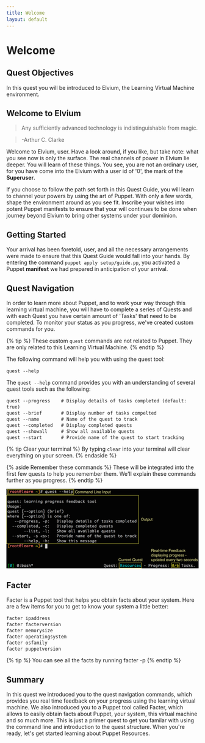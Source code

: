 ```yaml
---
title: Welcome
layout: default
---
```


# Welcome 

## Quest Objectives

In this quest you will be introduced to Elvium, the Learning Virtual Machine environment.

## Welcome to Elvium

> Any sufficiently advanced technology is indistinguishable from magic.

> -Arthur C. Clarke

Welcome to Elvium, user. Have a look around, if you like, but take note: what you see now is only the surface. The real channels of power in Elvium lie deeper. You will learn of these things. You see, you are not an ordinary user, for you have come into the Elvium with a user id of '0', the mark of the **Superuser**.

If you choose to follow the path set forth in this Quest Guide, you will learn to channel your powers by using the art of Puppet. With only a few words, shape the environment around as you see fit. Inscribe your wishes into potent Puppet manifests to ensure that your will continues to be done when journey beyond Elvium to bring other systems under your dominion.

<!-- I (Bruce) think we should get rid the Getting Started section -->

## Getting Started

Your arrival has been foretold, user, and all the necessary arrangements were made to ensure that this Quest Guide would fall into your hands. By entering the command `puppet apply setup/guide.pp`, you activated a Puppet **manifest** we had prepared in anticipation of your arrival.

## Quest Navigation

In order to learn more about Puppet, and to work your way through this learning virtual machine, you will have to complete a series of Quests and with each Quest you have certain amount of 'Tasks' that need to be completed. To monitor your status as you progress, we've created custom commands for you.

{% tip %}
These custom `quest` commands are not related to Puppet. They are only related to this Learning Virtual Machine.
{% endtip %}

The following command will help you with using the quest tool:

	quest --help

The `quest --help` command provides you with an understanding of several quest tools such as the following:

	quest --progress	# Display details of tasks completed (default: true)
	quest --brief		# Display number of tasks compelted
	quest --name		# Name of the quest to track
	quest --completed	# Display completed quests
	quest --showall		# Show all available quests
	quest --start		# Provide name of the quest to start tracking
	
{% tip Clear your terminal %}
By typing `clear` into your terminal will clear everything on your screen.
{% endaside %}

{% aside Remember these commands %}
These will be integrated into the first few quests to help you remember them. We'll explain these commands further as you progress.
{% endtip %}

![image](./assets/terminal.png)

## Facter

Facter is a Puppet tool that helps you obtain facts about your system. Here are a few items for you to get to know your system a little better:

	facter ipaddress
	facter facterversion
	facter memorysize
	facter operatingsystem
	facter osfamily
	facter puppetversion

{% tip %}
You can see all the facts by running facter -p
{% endtip %}

## Summary

In this quest we introduced you to the quest navigation commands, which provides you real time feedback on your progress using the learning virtual machine. We also introduced you to a Puppet tool called Facter, which allows to easily obtain facts about Puppet, your system, this virtual machine and so much more. This is just a primer quest to get you familar with using the command line and introduction to the quest structure. When you're ready, let's get started learning about Puppet Resources.
